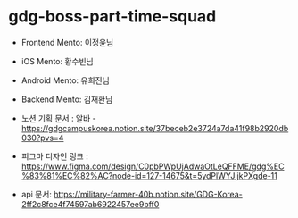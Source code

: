 # gdg-boss-part-time-squad


- Frontend Mento: 이정윤님

- iOS Mento: 황수빈님 

- Android Mento: 유희진님 

- Backend Mento: 김재환님 


- 노션 기획 문서 :
  알바 - https://gdgcampuskorea.notion.site/37beceb2e3724a7da41f98b2920db030?pvs=4

- 피그마 디자인 링크 : https://www.figma.com/design/C0pbPWpUjAdwaOtLeQFFME/gdg%EC%83%81%EC%82%AC?node-id=127-14675&t=5ydPlWYJijkPXgde-11

- api 문서: https://military-farmer-40b.notion.site/GDG-Korea-2ff2c8fce4f74597ab6922457ee9bff0
